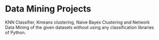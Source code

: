 # Data Mining Projects

KNN Classifier, Kmeans clustering, Naive Bayes Clustering and Network Data Mining of the given datasets without using any classification libraries of Python.

